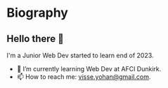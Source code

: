 # Biography

## Hello there 👋
I'm a Junior Web Dev started to learn end of 2023.

- 🌱 I’m currently learning Web Dev at AFCI Dunkirk.
- 📫 How to reach me: visse.yohan@gmail.com.
